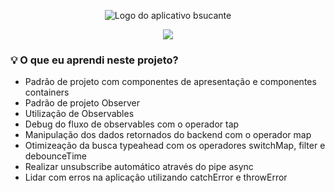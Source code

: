<p align=center><img alt="Logo do aplicativo bsucante" src="https://user-images.githubusercontent.com/108700978/228287454-cc2bb323-9cc1-4b65-a2de-4b78e7e5d44e.png"> </p>

<p align="center">
<img src="http://img.shields.io/static/v1?label=STATUS&message=CONCLUIDO&color=GREEN&style=for-the-badge"/>
</p>

<h3>💡 O que eu aprendi neste projeto?</h1>
<ul>
<li>Padrão de projeto com componentes de apresentação e componentes containers </li>
<li>Padrão de projeto Observer
</li>
<li>Utilização de Observables
</li>
<li>Debug do fluxo de observables com o operador tap
</li>
<li>Manipulação dos dados retornados do backend com o operador map
</li>
<li>Otimizeação da busca typeahead com os operadores switchMap, filter e debounceTime
</li>
<li>Realizar unsubscribe automático através do pipe async
</li>
<li>Lidar com erros na aplicação utilizando catchError e throwError
</li>
</ul>

